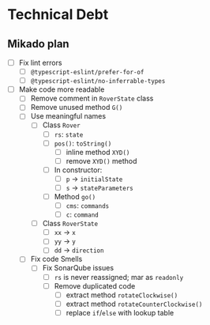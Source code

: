 # Technical Debt

## Mikado plan

- [ ] Fix lint errors
  - [ ] `@typescript-eslint/prefer-for-of`
  - [ ] `@typescript-eslint/no-inferrable-types`
- [ ] Make code more readable
  - [ ] Remove comment in `RoverState` class
  - [ ] Remove unused method `G()`
  - [ ] Use meaningful names
    - [ ] Class `Rover`
      - [ ] `rs`: `state`
      - [ ] `pos()`: `toString()`
        - [ ] inline method `XYD()`
        - [ ] remove `XYD()` method
      - [ ] In constructor:
        - [ ] `p` -> `initialState`
        - [ ] `s` -> `stateParameters`
      - [ ] Method `go()`
        - [ ] `cms`: `commands`
        - [ ] `c`: `command`
    - [ ] Class `RoverState`
      - [ ] `xx` -> `x`
      - [ ] `yy` -> `y`
      - [ ] `dd` -> `direction`
  - [ ] Fix code Smells
    - [ ] Fix SonarQube issues
      - [ ] `rs` is never reassigned; mar as `readonly`
      - [ ] Remove duplicated code
        - [ ] extract method `rotateClockwise()`
        - [ ] extract method `rotateCounterClockwise()`
        - [ ] replace `if`/`else` with lookup table
